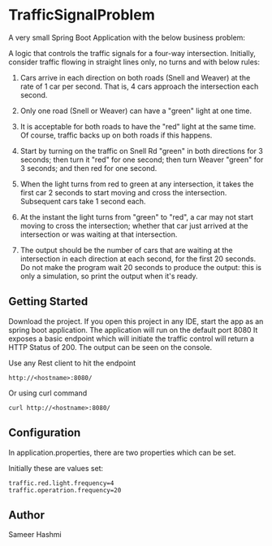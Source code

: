 # TrafficSignalProblem
A very small Spring Boot Application with the below business problem:

A logic that controls the traffic signals for a four-way intersection. 
Initially, consider traffic flowing in straight lines only, no turns and with below rules:

1. Cars arrive in each direction on both roads (Snell and Weaver) at the rate of 1 car per second. That is, 4 cars approach the intersection each second.
 
2. Only one road (Snell or Weaver) can have a "green" light at one time.
 
3. It is acceptable for both roads to have the "red" light at the same time. Of course, traffic backs up on both roads if this happens.
 
4. Start by turning on the traffic on Snell Rd "green" in both directions for 3 seconds; then turn it "red" for one second; then turn Weaver "green" for 3 seconds; and then red for one second.
 
5. When the light turns from red to green at any intersection, it takes the first car 2 seconds to start moving and cross the intersection. Subsequent cars take 1 second each.
 
6. At the instant the light turns from "green" to "red", a car may not start moving to cross the intersection; whether that car just arrived at the intersection or was waiting at that intersection.
 
7. The output should be the number of cars that are waiting at the intersection in each direction at each second, for the first 20 seconds. Do not make the program wait 20 seconds to produce the output: this is only a simulation, so print the output when it's ready.

## Getting Started
Download the project. If you open this project in any IDE, start the app as an spring boot application. 
The application will run on the default port 8080
It exposes a basic endpoint which will initiate the traffic control will return a HTTP Status of 200.
The output can be seen on the console.

Use any Rest client to hit the endpoint
```
http://<hostname>:8080/
```

Or using curl command
```
curl http://<hostname>:8080/
```

## Configuration

In application.properties, there are two properties which can be set.

Initially these are values set:

```
traffic.red.light.frequency=4
traffic.operatrion.frequency=20
```

## Author

Sameer Hashmi
